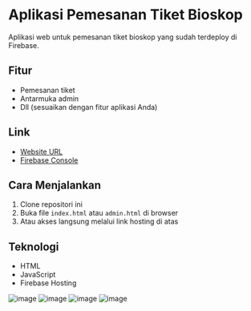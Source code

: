 # Aplikasi Pemesanan Tiket Bioskop

Aplikasi web untuk pemesanan tiket bioskop yang sudah terdeploy di Firebase.

## Fitur
- Pemesanan tiket
- Antarmuka admin
- Dll (sesuaikan dengan fitur aplikasi Anda)

## Link
- [Website URL](https://aplikasi-pemesanan-tiket-97b9f.web.app)
- [Firebase Console](https://console.firebase.google.com/project/aplikasi-pemesanan-tiket-97b9f/overview)

## Cara Menjalankan
1. Clone repositori ini
2. Buka file `index.html` atau `admin.html` di browser
3. Atau akses langsung melalui link hosting di atas

## Teknologi
- HTML
- JavaScript
- Firebase Hosting

![image](https://github.com/user-attachments/assets/4ba578eb-4b22-46c7-a3cd-141ee4791266)
![image](https://github.com/user-attachments/assets/3a95a1df-4948-457c-9f07-3220264c57a1)
![image](https://github.com/user-attachments/assets/649111a5-1f7b-47a9-9590-900f285bf458)
![image](https://github.com/user-attachments/assets/2d5478c8-f970-41c0-b83c-4554eb2d761d)


